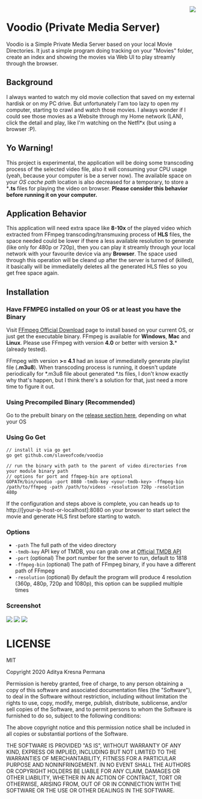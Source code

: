 <img src="https://raw.github.com/slaveofcode/voodio/master/assets/Voodio.png" align="right" />

# Voodio (Private Media Server)
Voodio is a Simple Private Media Server based on your local Movie Directories. It just a simple program doing tracking on your "Movies" folder, create an index and showing the movies via Web UI to play streamly through the browser.

## Background
I always wanted to watch my old movie collection that saved on my external hardisk or on my PC drive. But unfortunately I'am too lazy to open my computer, starting to crawl and watch those movies. I always wonder if I could see those movies as a Website through my Home network (LAN), click the detail and play, like I'm watching on the Netfl*x (but using a browser :P).

## Yo Warning!
This project is experimental, the application will be doing some transcoding process of the selected video file, also it will consuming your CPU usage (yeah, because your computer is be a server now). The available space on your *OS cache path* location is also decreased for a temporary, to store a ***.ts** files for playing the video on browser. **Please consider this behavior before running it on your computer.**

## Application Behavior
This application will need extra space like **8-10x** of the played video which extracted from FFmpeg transcoding/transmuxing process of **HLS** files, the space needed could be lower if there a less available resolution to generate (like only for 480p or 720p), then you can play it streamly through your local network with your favourite device via any **Browser**. The space used through this operation will be cleand up after the server is turned of (killed), it basically will be immediatelly deletes all the generated HLS files so you get free space again.

## Installation

### Have FFMPEG installed on your OS or at least you have the Binary

Visit [FFmpeg Official Download](https://www.ffmpeg.org/download.html) page to install based on your current OS, or just get the executable binary. FFmpeg is available for **Windows**, **Mac** and **Linux**. Please use FFmpeg with version **4.0** or better with version **3.*** (already tested).

FFmpeg with version **>= 4.1** had an issue of immediatelly generate playlist file (**.m3u8**). When transcoding process is running, it doesn't update periodically for *.m3u8 file about generated *.ts files, I don't know exactly why that's happen, but I think there's a solution for that, just need a more time to figure it out.

### Using Precompiled Binary (Recommended)

Go to the prebuilt binary on the [release section here](https://github.com/slaveofcode/voodio/releases), depending on what your OS 

### Using Go Get

    // install it via go get
    go get github.com/slaveofcode/voodio

    // run the binary with path to the parent of video directories from your module binary path
    // options for port and ffmpeg-bin are optional
    GOPATH/bin/voodio -port 8080 -tmdb-key <your-tmdb-key> -ffmpeg-bin /path/to/ffmpeg -path /path/to/videos -resolution 720p -resolution 480p

If the configuration and steps above is complete, you can heads up to http://[your-ip-host-or-localhost]:8080 on your browser to start select the movie and generate HLS first before starting to watch.

### Options

- `-path` The full path of the video directory
- `-tmdb-key` API key of TMDB, you can grab one at [Official TMDB API](https://www.themoviedb.org/documentation/api)
- `-port` (optional) The port number for the server to run, default to 1818
- `-ffmpeg-bin` (optional) The path of FFmpeg binary, if you have a different path of FFmpeg
- `-resolution` (optional) By default the program will produce 4 resolution (360p, 480p, 720p and 1080p), this option can be supplied multiple times

### Screenshot
<img src="https://raw.github.com/slaveofcode/voodio/master/assets/home.png" align="center" />
<img src="https://raw.github.com/slaveofcode/voodio/master/assets/detail.png" align="center" />
<img src="https://raw.github.com/slaveofcode/voodio/master/assets/play.png" align="center" />

# LICENSE
MIT

Copyright 2020 Aditya Kresna Permana

Permission is hereby granted, free of charge, to any person obtaining a copy of this software and associated documentation files (the "Software"), to deal in the Software without restriction, including without limitation the rights to use, copy, modify, merge, publish, distribute, sublicense, and/or sell copies of the Software, and to permit persons to whom the Software is furnished to do so, subject to the following conditions:

The above copyright notice and this permission notice shall be included in all copies or substantial portions of the Software.

THE SOFTWARE IS PROVIDED "AS IS", WITHOUT WARRANTY OF ANY KIND, EXPRESS OR IMPLIED, INCLUDING BUT NOT LIMITED TO THE WARRANTIES OF MERCHANTABILITY, FITNESS FOR A PARTICULAR PURPOSE AND NONINFRINGEMENT. IN NO EVENT SHALL THE AUTHORS OR COPYRIGHT HOLDERS BE LIABLE FOR ANY CLAIM, DAMAGES OR OTHER LIABILITY, WHETHER IN AN ACTION OF CONTRACT, TORT OR OTHERWISE, ARISING FROM, OUT OF OR IN CONNECTION WITH THE SOFTWARE OR THE USE OR OTHER DEALINGS IN THE SOFTWARE.
